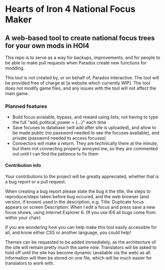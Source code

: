 # Hearts of Iron 4 National Focus Maker
## A web-based tool to create national focus trees for your own mods in HOI4

This repo is to serve as a way for backups, improvements, and for people to be able to make pull requests when Paradox create new functions for modding.

This tool is not created by, or on behalf of, Paradox Interactive. The tool will be provided free of charge at [a website which currently WIP]. The tool does not modify game files, and any issues with the tool will not affect the main game.


### Planned features
* Build focus avialable, bypass, and reward using lists; not having to type the full "add_political_power = {...}" each time
* Save focuses to database (will add after site is uploaded), and allow to be made public (no password needed to see the focuses available), and private (password needed to access focuses)
* Connectors will make a return. They are technically there at the minute, but them not connecting properly annoyed me, so they are commented out until I can find the patience to fix them


#### Contribution info
Your contributions to the project will be greatly appreciated, whether that is a bug report or a pull request.

When creating a bug report please state the bug it the title, the steps to reproduce/steps taken before bug occured, and the web browser (and version, if known) used in the description, e.g:
Title: Duplicate focus appears on screen
Description: When I edit a focus and press save a new focus shows, using Internet Explorer 6.
(If you use IE6 all bugs come from within your chair)

If you are wondering how you can help make this tool easily accessible for all, and know either CSS or another language, you could help!

Themes can be requested to be added immediately, as the architecture of the site will remain pretty much the same now.
Translators will be asked to hold off until the site has become dynamic (available via the web) as all information will then be stored on one file, which will be much easier for translators to work with.
